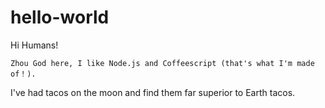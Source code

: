 # hello-world

Hi Humans!

    Zhou God here, I like Node.js and Coffeescript (that's what I'm made of！).
I've had tacos on the moon and find them far superior to Earth tacos.
